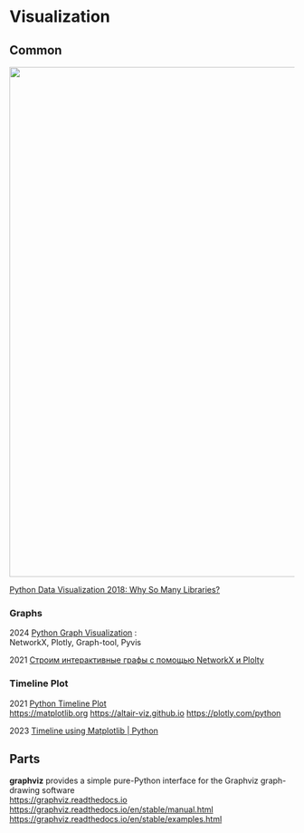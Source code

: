 # Visualization
## Common
<img src="https://github.com/ivgnk/Math-on-Python/blob/master/Visualization/2020_Python%20visualisation%20libraries.png" width=900>

[Python Data Visualization 2018: Why So Many Libraries?](https://au.pinterest.com/pin/793126184360739265/)

### Graphs
2024 [Python Graph Visualization](https://blog.tomsawyer.com/python-graph-visualization) :                      
NetworkX, Plotly, Graph-tool, Pyvis        

2021 [Строим интерактивные графы с помощью NetworkX и Plolty](https://newtechaudit.ru/stroim-interaktivnye-grafy-s-pomoshhyu-networkx-i-plolty/)                     


### Timeline Plot
2021 [Python Timeline Plot](https://deparkes.co.uk/2021/09/05/python-timeline-plot/)                 
https://matplotlib.org   https://altair-viz.github.io     https://plotly.com/python       

2023 [Timeline using Matplotlib | Python](https://coderzcolumn.com/tutorials/data-science/timeline-using-matplotlib)         

## Parts
**graphviz** provides a simple pure-Python interface for the Graphviz graph-drawing software                        
https://graphviz.readthedocs.io                      
https://graphviz.readthedocs.io/en/stable/manual.html                 
https://graphviz.readthedocs.io/en/stable/examples.html                               
